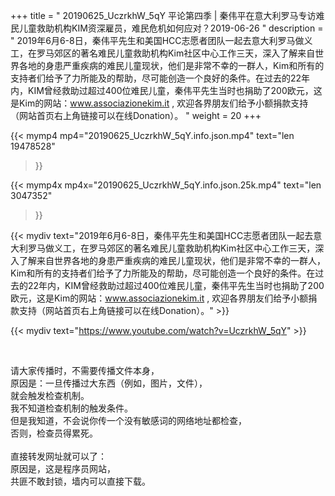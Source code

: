 +++
title = " 20190625_UczrkhW_5qY 平论第四季 | 秦伟平在意大利罗马专访难民儿童救助机构KIM资深雇员，难民危机如何应对？2019-06-26 "
description = " 2019年6月6-8日，秦伟平先生和美国HCC志愿者团队一起去意大利罗马做义工，在罗马郊区的著名难民儿童救助机构Kim社区中心工作三天，深入了解来自世界各地的身患严重疾病的难民儿童现状，他们是非常不幸的一群人，Kim和所有的支持者们给予了力所能及的帮助，尽可能创造一个良好的条件。在过去的22年内，KIM曾经救助过超过400位难民儿童，秦伟平先生当时也捐助了200欧元，这是Kim的网站：www.associazionekim.it , 欢迎各界朋友们给予小额捐款支持（网站首页右上角链接可以在线Donation）。 "
weight = 20
+++

{{< mymp4 mp4="20190625_UczrkhW_5qY.info.json.mp4" 
text="len 19478528"
>}}

{{< mymp4x  mp4x="20190625_UczrkhW_5qY.info.json.25k.mp4"
text="len 3047352"
>}}


{{< mydiv text="2019年6月6-8日，秦伟平先生和美国HCC志愿者团队一起去意大利罗马做义工，在罗马郊区的著名难民儿童救助机构Kim社区中心工作三天，深入了解来自世界各地的身患严重疾病的难民儿童现状，他们是非常不幸的一群人，Kim和所有的支持者们给予了力所能及的帮助，尽可能创造一个良好的条件。在过去的22年内，KIM曾经救助过超过400位难民儿童，秦伟平先生当时也捐助了200欧元，这是Kim的网站：www.associazionekim.it , 欢迎各界朋友们给予小额捐款支持（网站首页右上角链接可以在线Donation）。" >}}
<br>

{{< mydiv text="https://www.youtube.com/watch?v=UczrkhW_5qY" >}}


<br>

请大家传播时，不需要传播文件本身，<br>
原因是：一旦传播过大东西（例如，图片，文件），<br>
就会触发检查机制。<br>
我不知道检查机制的触发条件。<br>
但是我知道，不会说你传一个没有敏感词的网络地址都检查，<br>
否则，检查员得累死。<br><br>
直接转发网址就可以了：<br>
原因是，这是程序员网站，<br>
共匪不敢封锁，墙内可以直接下载。


